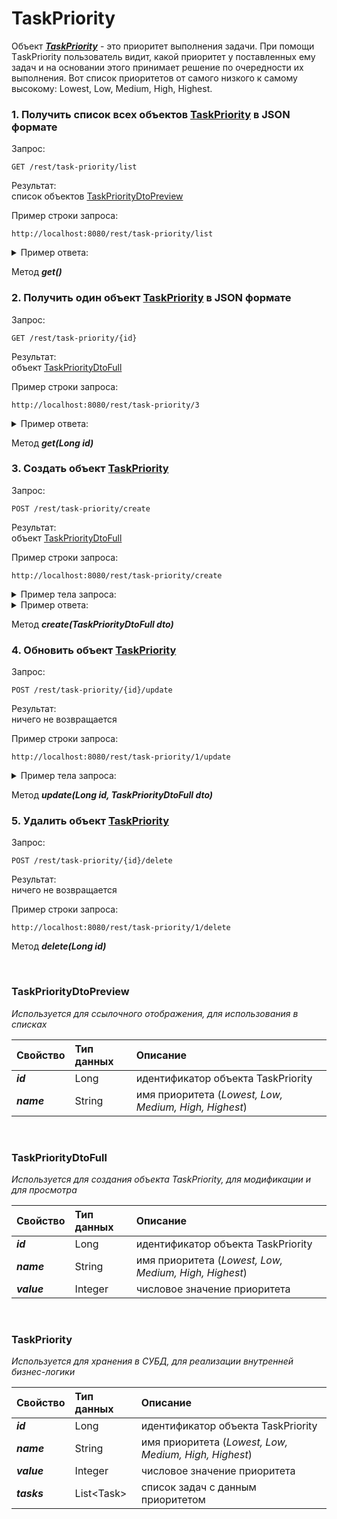 # TaskPriority

Объект [***TaskPriority***](#model) - это приоритет выполнения задачи. При помощи ТaskPriority пользователь видит, какой приоритет
у поставленных ему задач и на основании этого принимает решение по очередности их выполнения. Вот список приоритетов
от самого низкого к самому высокому: Lowest, Low, Medium, High, Highest.

### 1. Получить список всех объектов [**TaskPriority**](#model) в JSON формате

   Запрос:<br/>
   ````
   GET /rest/task-priority/list
   ````
   
   Результат:<br/>
   список объектов [TaskPriorityDtoPreview](#dtoPreview)
   
   Пример строки запроса:<br/>
   ````
   http://localhost:8080/rest/task-priority/list
   ````
   
   <details>
     <summary>Пример ответа:</summary>
     
     ```json
     [
         {
            "id": 1,
            "name": "Highest"
         },
         {
            "id": 2,
            "name": "High"
         },
         {
            "id": 3,
            "name": "Low"
         },
         {
            "id": 4,
            "name": "Lowest"
         }
     ]
     ```
   </details>
   
   Метод ***get()***

### 2. Получить один объект [**TaskPriority**](#model) в JSON формате
   
   Запрос:<br/>
   ````
   GET /rest/task-priority/{id}
   ````
  
   Результат:<br/>
   объект [TaskPriorityDtoFull](#dtoFull)
  
   Пример строки запроса:<br/>
   ````
   http://localhost:8080/rest/task-priority/3
   ````
  
   <details>
     <summary>Пример ответа:</summary>
    
     ```json
     {
        "id": 3,
        "name": "Low",
        "value": 3
     }
     ```
   </details>
  
   Метод ***get(Long id)***
   
### 3. Создать объект [**TaskPriority**](#model)
      
   Запрос:<br/>
   ````
   POST /rest/task-priority/create
   ````
 
   Результат:<br/>
   объект [TaskPriorityDtoFull](#dtoFull)
 
   Пример строки запроса:<br/>
   ````
   http://localhost:8080/rest/task-priority/create
   ````
   
   <details>
     <summary>Пример тела запроса:</summary>
  
     ```json
     {
        "id": null,
        "name": "High",
        "value": 2
     }
     ```
   </details>
 
   <details>
     <summary>Пример ответа:</summary>
   
     ```json
     {
        "id": 2,
        "name": "High",
        "value": 2
     }
     ```
   </details>
 
   Метод ***create(TaskPriorityDtoFull dto)***
   
### 4. Обновить объект [**TaskPriority**](#model)
         
   Запрос:<br/>
   ````
   POST /rest/task-priority/{id}/update
   ````
    
   Результат:<br/>
   ничего не возвращается
    
   Пример строки запроса:<br/>
   ````
   http://localhost:8080/rest/task-priority/1/update
   ````
      
   <details>
     <summary>Пример тела запроса:</summary>
 
     ```json
     {
        "name": "Highest",
        "value": 0
     }
     ```
   </details>
    
   Метод ***update(Long id, TaskPriorityDtoFull dto)***
   
### 5. Удалить объект [**TaskPriority**](#model)

   Запрос:<br/>
   ````
   POST /rest/task-priority/{id}/delete
   ````
       
   Результат:<br/>
   ничего не возвращается
   
   Пример строки запроса:<br/>
   ````
   http://localhost:8080/rest/task-priority/1/delete
   ````
   
   Метод ***delete(Long id)***
   
   <br/>
   
### <a name="dtoPreview">**TaskPriorityDtoPreview**</a>

*Используется для ссылочного отображения, для использования в списках*

Свойство | Тип данных | Описание
:--- | :--- | :---
***id*** | Long | идентификатор объекта TaskPriority
***name*** | String | имя приоритета (*Lowest, Low, Medium, High, Highest*)

<br/>

### <a name="dtoFull">**TaskPriorityDtoFull**</a>

*Используется для создания объекта TaskPriority, для модификации и для просмотра*
  
Свойство | Тип данных | Описание
:--- | :--- | :--- 
***id*** | Long | идентификатор объекта TaskPriority
***name*** | String | имя приоритета (*Lowest, Low, Medium, High, Highest*)
***value*** | Integer | числовое значение приоритета

<br/>

### <a name="model">**TaskPriority**</a>
 
*Используется для хранения в СУБД, для реализации внутренней бизнес-логики*

Свойство | Тип данных | Описание
:--- | :--- | :---
***id*** | Long | идентификатор объекта TaskPriority
***name*** | String | имя приоритета (*Lowest, Low, Medium, High, Highest*)
***value*** | Integer | числовое значение приоритета
***tasks*** | List\<Task\> | список задач с данным приоритетом